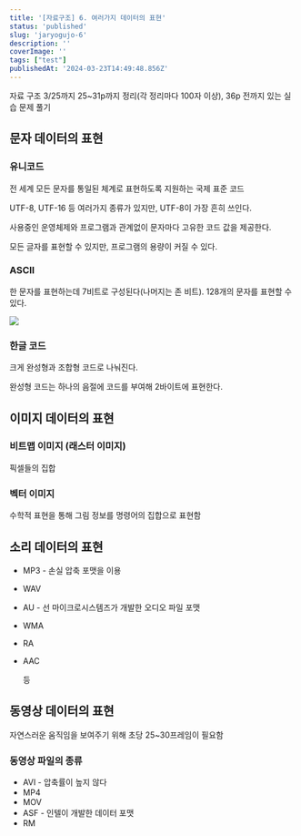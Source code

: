```yaml
---
title: '[자료구조] 6. 여러가지 데이터의 표현'
status: 'published'
slug: 'jaryogujo-6'
description: ''
coverImage: ''
tags: ["test"]
publishedAt: '2024-03-23T14:49:48.856Z'
---
```


자료 구조 3/25까지 25\~31p까지 정리(각 정리마다 100자 이상), 36p 전까지 있는 실습 문제 풀기

## 문자 데이터의 표현

### 유니코드

전 세계 모든 문자를 통일된 체계로 표현하도록 지원하는 국제 표준 코드

UTF-8, UTF-16 등 여러가지 종류가 있지만, UTF-8이 가장 흔히 쓰인다.

사용중인 운영체제와 프로그램과 관계없이 문자마다 고유한 코드 값을 제공한다.

모든 글자를 표현할 수 있지만, 프로그램의 용량이 커질 수 있다.

### ASCII

한 문자를 표현하는데 7비트로 구성된다(나머지는 존 비트). 128개의 문자를 표현할 수 있다.

![](/images/image-EzNT.png)

### 한글 코드

크게 완성형과 조합형 코드로 나눠진다.

완성형 코드는 하나의 음절에 코드를 부여해 2바이트에 표현한다.

## 이미지 데이터의 표현

### 비트맵 이미지 (래스터 이미지)

픽셀들의 집합

### 벡터 이미지

수학적 표현을 통해 그림 정보를 명령어의 집합으로 표현함

## 소리 데이터의 표현

- MP3 - 손실 압축 포맷을 이용

- WAV

- AU - 선 마이크로시스템즈가 개발한 오디오 파일 포맷

- WMA

- RA

- AAC

  등

## 동영상 데이터의 표현

자연스러운 움직임을 보여주기 위해 초당 25\~30프레임이 필요함

### 동영상 파일의 종류

- AVI - 압축률이 높지 않다
- MP4
- MOV
- ASF - 인텔이 개발한 데이터 포맷
- RM